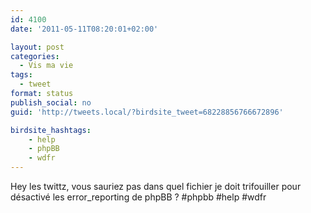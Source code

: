 ```yaml
---
id: 4100
date: '2011-05-11T08:20:01+02:00'

layout: post
categories:
  - Vis ma vie
tags:
  - tweet
format: status
publish_social: no
guid: 'http://tweets.local/?birdsite_tweet=68228856766672896'

birdsite_hashtags:
    - help
    - phpBB
    - wdfr
---
```


Hey les twittz, vous sauriez pas dans quel fichier je doit trifouiller pour désactivé les error\_reporting de phpBB ? #phpbb #help #wdfr